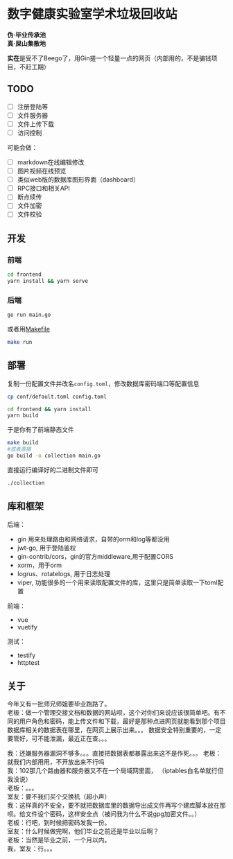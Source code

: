 # 数字健康实验室学术垃圾回收站

**伪·毕业传承池**  
**真·屎山集散地**

**实在**是受不了Beego了，用Gin搓一个轻量一点的网页（内部用的，不是骗钱项目，不赶工期）

## TODO

- [ ] 注册登陆等
- [ ] 文件服务器
- [ ] 文件上传下载
- [ ] 访问控制

可能会做：

- [ ] markdown在线编辑修改
- [ ] 图片视频在线预览
- [ ] 类似web版的数据库图形界面（dashboard）
- [ ] RPC接口和相关API
- [ ] 断点续传
- [ ] 文件加密
- [ ] 文件校验

## 开发

### 前端

```bash
cd frontend
yarn install && yarn serve
```

### 后端

```bash
go run main.go
```

或者用[Makefile](./Makefile)

```bash
make run
```

## 部署

复制一份配置文件并改名`config.toml`，修改数据库密码端口等配置信息

```bash
cp conf/default.toml config.toml
```

```bash
cd frontend && yarn install
yarn build
```

于是你有了前端静态文件

```bash
make build
#或者直接
go build -o collection main.go
```

直接运行编译好的二进制文件即可

```bash
./collection
```

## 库和框架

后端：

- gin 用来处理路由和网络请求，自带的orm和log等都没用
- jwt-go, 用于登陆鉴权
- gin-contrib/cors，gin的官方middleware,用于配置CORS
- xorm，用于orm
- logrus、rotatelogs, 用于日志处理
- viper, 功能很多的一个用来读取配置文件的库，这里只是简单读取一下toml配置

前端：

- vue
- vuetify

测试：

- testify
- httptest

## 关于

今年又有一批师兄师姐要毕业跑路了。  
老板：做一个管理交接文档和数据的网站呗，这个对你们来说应该很简单吧。有不同的用户角色和密码，能上传文件和下载，最好是那种点进网页就能看到那个项目数据库相关的数据表在哪里，在网页上展示出来。。。
数据安全特别重要的，一定要管好，可不能泄漏，最近正在查。。。  

我：还嫌服务器漏洞不够多。。。直接把数据表都暴露出来这不是作死。。。
老板：就我们内部用用，不开放出来不行吗  
我：102那几个路由器和服务器又不在一个局域网里面，  （iptables白名单就行但我没说）  
老板：。。。  
室友：要不我们买个交换机（超小声）  
我：这样真的不安全，要不就把数据库里的数据导出成文件再写个建库脚本放在那呗。给文件设个密码，这样安全点（被问我为什么不说gpg加密文件。。）  
老板：行吧，到时候把密码发我一份。  
室友：什么时候做完啊，他们毕业之前还是毕业以后啊？  
老板：当然是毕业之前，一个月以内。  
我，室友：行。。。  
